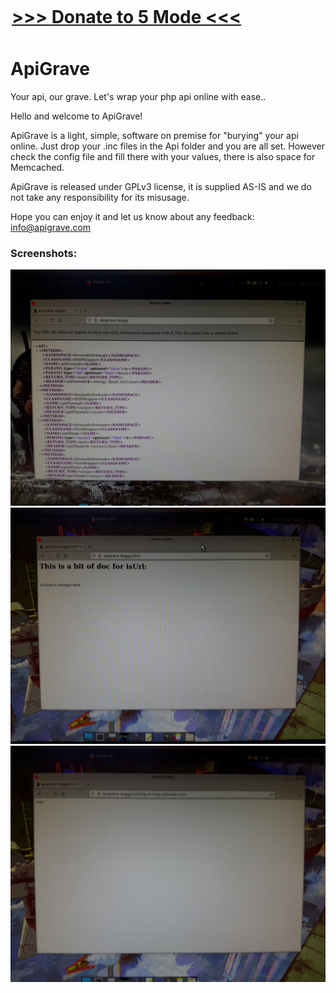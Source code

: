 <div style="width:500px; margin:auto; margin-top:0px; position:relative; top:-10px;">
<H1><a href="http://5md.at/l/dona1" targt="_blank">&gt;&gt;&gt;&nbsp;Donate to 5 Mode&nbsp;&lt;&lt;&lt;</a></H1>
</div> 
<h1>ApiGrave</h1>
Your api, our  grave. Let's wrap your php api online with ease..  

Hello and welcome to ApiGrave!<br>
	   
ApiGrave is a light, simple, software on premise for "burying" your api online. Just drop your .inc files in the Api folder and you are all set. However check the config file and fill there with your values, there is also space for Memcached.<br>
	   
ApiGrave is released under GPLv3 license, it is supplied AS-IS and we do not take any responsibility for its misusage.<br>	
     
Hope you can enjoy it and let us know about any feedback: <a href="mailto:info@apigrave.com" style="color:#e6d236;">info@apigrave.com</a>
	   
### Screenshots:

![ApiGrave1](/Public/res/screenshot1.jpg)  
![ApiGrave1](/Public/res/screenshot2.jpg)   
![ApiGrave1](/Public/res/screenshot3.jpg)   
